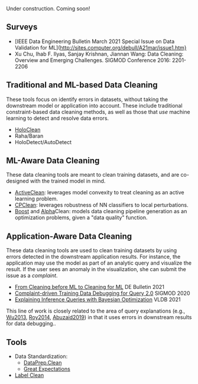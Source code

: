 Under construction. Coming soon!

## Surveys

* [IEEE Data Engineering Bulletin March 2021 Special Issue on Data Validation for ML](http://sites.computer.org/debull/A21mar/issue1.htm}
* Xu Chu, Ihab F. Ilyas, Sanjay Krishnan, Jiannan Wang: Data Cleaning: Overview and Emerging Challenges. SIGMOD Conference 2016: 2201-2206


## Traditional and ML-based Data Cleaning

These tools focus on identify errors in datasets, without taking the downstream model or application into account.
These include traditional constraint-based data cleaning methods, as well as those that _use_ machine learning to 
detect and resolve data errors.

* [HoloClean](https://arxiv.org/pdf/1702.00820.pdf)
* Raha/Baran
* HoloDetect/AutoDetect


## ML-Aware Data Cleaning

These data cleaning tools are meant to clean training datasets, and are co-designed with the trained model
in mind.  

* [ActiveClean](https://dl.acm.org/doi/pdf/10.14778/2994509.2994514): leverages model convexity to treat cleaning as an active learning problem.
* [CPClean](https://arxiv.org/pdf/2005.05117.pdf): leverages robustness of NN classifiers to local perturbations.
* [Boost](https://arxiv.org/abs/1711.01299) and [Alpha](https://arxiv.org/abs/1904.11827)Clean: models data cleaning pipeline generation as an optimization problems, given a "data quality" function.

## Application-Aware Data Cleaning

These data cleaning tools are used to clean training datasets by using errors detected in the downstream application results.
For instance, the application may use the model as part of an analytic query and visualize the result.  If the user sees an anomaly in the visualization, she can submit the issue as a _complaint_.   

* [From Cleaning before ML to Cleaning for ML](http://sites.computer.org/debull/A21mar/p24.pdf) DE Bulletin 2021
* [Complaint-driven Training Data Debugging for Query 2.0](https://arxiv.org/pdf/2004.05722.pdf) SIGMOD 2020
* [Explaining Inference Queries with Bayesian Optimization](https://arxiv.org/abs/2102.0530://arxiv.org/abs/2102.05308) VLDB 2021

This line of work is closely related to the area of query explanations (e.g., [Wu2013](http://sirrice.github.io/files/papers/scorpion-vldb13.pdf), [Roy2014](https://dl.acm.org/doi/abs/10.1145/2588555.2588578), [Abuzaid2019](https://cs.stanford.edu/~matei/papers/2019/vldb_macrobase_diff.pdf)) in that it uses errors in downstream results for data debugging..


## Tools

* Data Standardization: 
  * [DataPrep.Clean](https://docs.dataprep.ai/user_guide/clean/introduction.html)
  * [Great Expectations](https://greatexpectations.io/)
* [Label Clean](https://pypi.org/project/cleanlab/)
